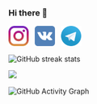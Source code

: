 ### Hi there 👋

[<img src='https://github.com/f1reworker/f1reworker/blob/main/instagram-svgrepo-com.svg' alt='instagram' height='40'>](https://www.instagram.com/_will_fire_/)&nbsp;&nbsp;&nbsp;[<img src='https://github.com/f1reworker/f1reworker/blob/main/vk-svgrepo-com.svg' alt='vk' height='40'>](https://vk.com/f1reworker)&nbsp;&nbsp;&nbsp;[<img src='https://github.com/f1reworker/f1reworker/blob/main/telegram-logo-svgrepo-com.svg' alt='tg' height='40'>](https://t.me/fireworker_03) 

![GitHub streak stats](https://github-readme-streak-stats.herokuapp.com/?user=f1reworker&theme=highcontrast) 

![](https://github-readme-stats.vercel.app/api/top-langs/?username=f1reworker&layout=compact&count_private=true&theme=radical&hide=cmake,html,swift,JawaScript)

![GitHub Activity Graph](https://activity-graph.herokuapp.com/graph?username=f1reworker&theme=react-dark)  
